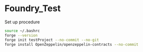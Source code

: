 # Foundry_Test

Set up procedure
```bash
source ~/.bashrc
forge --version
forge init testProject --no-commit --no-git
forge install OpenZeppelin/openzeppelin-contracts --no-commit
```
